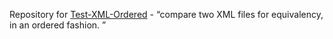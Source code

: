 Repository for
[Test-XML-Ordered](https://metacpan.org/release/Test-XML-Ordered) -
“compare two XML files for equivalency, in an ordered fashion. ”
